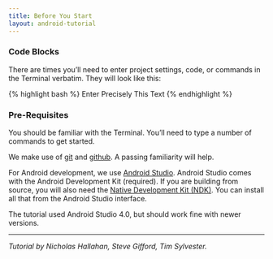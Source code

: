 ```yaml
---
title: Before You Start
layout: android-tutorial
---
```


### Code Blocks

There are times you’ll need to enter project settings, code, or commands in the Terminal verbatim. They will look like this:

{% highlight bash %}
Enter Precisely This Text
{% endhighlight %}

### Pre-Requisites

You should be familiar with the Terminal.  You’ll need to type a number of commands to get started.

We make use of [git](http://en.wikipedia.org/wiki/Git) and [github](http://github.com/).  A passing familiarity will help.

For Android development, we use [Android Studio](https://developer.android.com/studio/index.html). Android Studio comes with the Android Development Kit (required). If you are building from source, you will also need the [Native Development Kit (NDK)](https://developer.android.com/ndk/index.html).  You can install all that from the Android Studio interface.

The tutorial used Android Studio 4.0, but should work fine with newer versions.

---

*Tutorial by Nicholas Hallahan, Steve Gifford, Tim Sylvester.*
